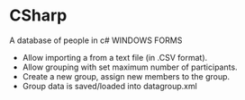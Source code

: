 # CSharp
A database of people in c# WINDOWS FORMS

* Allow importing a from a text file (in .CSV format).
* Allow grouping with set maximum number of participants.
* Create a new group, assign new members to the group.
* Group data is saved/loaded into datagroup.xml
